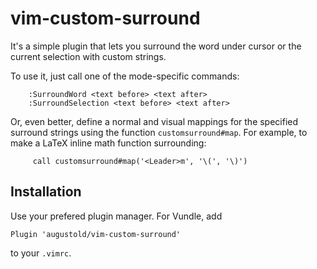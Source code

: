 # vim-custom-surround

It's a simple plugin that lets you surround the word under cursor or the current
selection with custom strings.

To use it, just call one of the mode-specific commands:

```vim
    :SurroundWord <text before> <text after>
    :SurroundSelection <text before> <text after>
 ```

 Or, even better, define a normal and visual mappings for the specified surround strings
 using the function `customsurround#map`. For example, to make a LaTeX inline math function
 surrounding:

```vim
     call customsurround#map('<Leader>m', '\(', '\)')
```

## Installation

Use your prefered plugin manager.  For Vundle, add

```vim
Plugin 'augustold/vim-custom-surround'
```

to your `.vimrc`.
